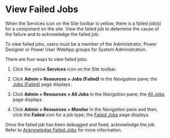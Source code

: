 # View Failed Jobs

When the Services icon on the Site toolbar is yellow, there is a failed
job(s) for a component on the site. View the failed job to determine the
cause of the failure and to acknowledge the failed job.

To view failed jobs, users must be a member of the Administrator, Power
Designer or Power User WebApp groups for System Administration.

There are four ways to view failed jobs:

1.  Click the yellow **Services** icon on the Site toolbar.

2.  Click **Admin \> Resources \> Jobs (Failed)** in the *Navigation*
    pane; the [Jobs (Failed)](../Page_Desc/Jobs_Failed_H.htm) page
    displays.

3.  Click **Admin \> Resources \> All Jobs** in the *Navigation* pane;
    the [All Jobs](../Page_Desc/All_Jobs_H.htm) page displays

4.  Click **Admin \> Resources \> Monitor** in the *Navigation* pane and
    then, click the <span style="font-weight: bold;">Failed</span> icon
    for a job type; the [Failed Jobs](../Page_Desc/Failed_Jobs_H.htm)
    page displays.

Once the failed job has been debugged and fixed, acknowledge the job.
Refer to [Acknowledge Failed Jobs](Acknowledge_Failed_Jobs.htm) for more
information.
